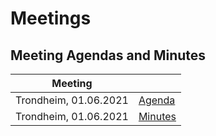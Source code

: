 Meetings
=======================
## Meeting Agendas and Minutes

| Meeting                   |                                                                 |
|---------------------------|-----------------------------------------------------------------|
| Trondheim, 01.06.2021     | [Agenda](./0621A.md)                                           |
| Trondheim, 01.06.2021     | [Minutes](./0621M.md)                                          |



